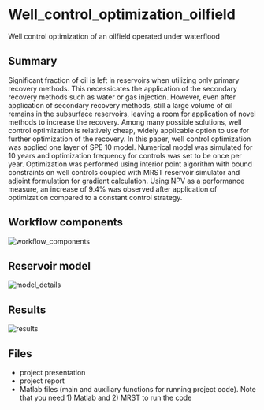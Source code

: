 # Well_control_optimization_oilfield
Well control optimization of an oilfield operated under waterflood

## Summary

Significant fraction of oil is left in reservoirs when utilizing only primary recovery methods. This necessicates the application of the secondary recovery methods such as water or gas injection. However, even after application of secondary recovery methods, still a large volume of oil remains in the subsurface reservoirs, leaving a room for application of novel methods to increase the recovery. Among many possible solutions, well control optimization is relatively cheap, widely applicable option to use for further optimization of the recovery. In this paper, well control optimization was applied one layer of SPE 10 model. Numerical model was simulated for 10 years and optimization frequency for controls was set to be once per year. Optimization was performed using interior point algorithm with bound constraints on well controls coupled with MRST reservoir simulator and adjoint formulation for gradient calculation. Using NPV as a performance measure, an increase of 9.4% was observed after application of optimization compared to a constant control strategy.

## Workflow components

![workflow_components](https://user-images.githubusercontent.com/68789630/147499479-7a241419-f66f-475b-b833-d19d34aa60eb.jpg)

## Reservoir model

![model_details](https://user-images.githubusercontent.com/68789630/147499508-757e6916-00e9-4e97-b71c-0d54cd497b63.jpg)

## Results

![results](https://user-images.githubusercontent.com/68789630/147499547-3761f0c4-ad43-46f4-ae18-6094fb7a043a.jpg)

## Files
- project presentation
- project report
- Matlab files (main and auxiliary functions for running project code). Note that you need 1) Matlab and 2) MRST to run the code

